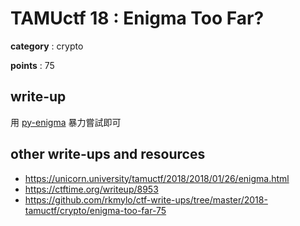 # TAMUctf 18 : Enigma Too Far?

**category** : crypto

**points** : 75

## write-up

用 [py-enigma](https://pypi.python.org/pypi/py-enigma/) 暴力嘗試即可

## other write-ups and resources

* https://unicorn.university/tamuctf/2018/2018/01/26/enigma.html
* https://ctftime.org/writeup/8953
* https://github.com/rkmylo/ctf-write-ups/tree/master/2018-tamuctf/crypto/enigma-too-far-75
